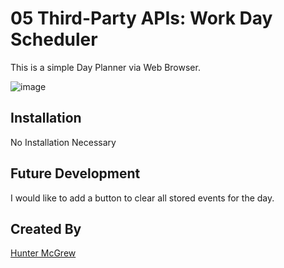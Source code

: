 # 05 Third-Party APIs: Work Day Scheduler

This is a simple Day Planner via Web Browser. 

![image]()

## Installation

No Installation Necessary

## Future Development

I would like to add a button to clear all stored events for the day. 

## Created By

[Hunter McGrew](https://github.com/HunterMcGrew)
